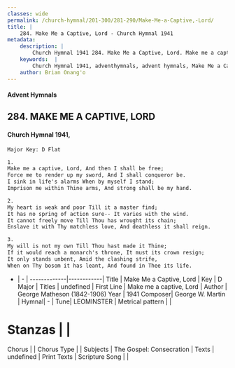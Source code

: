```yaml
---
classes: wide
permalink: /church-hymnal/201-300/281-290/Make-Me-a-Captive,-Lord/
title: |
    284. Make Me a Captive, Lord - Church Hymnal 1941
metadata:
    description: |
        Church Hymnal 1941 284. Make Me a Captive, Lord. Make me a captive, Lord, And then I shall be free; Force me to render up my sword, And I shall conqueror be. I sink in life's alarms When by myself I stand; Imprison me within Thine arms, And strong shall be my hand. 
    keywords:  |
        Church Hymnal 1941, adventhymnals, advent hymnals, Make Me a Captive, Lord, Make me a captive, Lord. 
    author: Brian Onang'o
---
```


#### Advent Hymnals
## 284. MAKE ME A CAPTIVE, LORD
####  Church Hymnal 1941,

```txt
Major Key: D Flat

1.
Make me a captive, Lord, And then I shall be free;
Force me to render up my sword, And I shall conqueror be.
I sink in life's alarms When by myself I stand;
Imprison me within Thine arms, And strong shall be my hand.

2.
My heart is weak and poor Till it a master find;
It has no spring of action sure-- It varies with the wind.
It cannot freely move Till Thou has wrought its chain;
Enslave it with Thy matchless love, And deathless it shall reign.

3.
My will is not my own Till Thou hast made it Thine;
If it would reach a monarch's throne, It must its crown resign;
It only stands unbent, Amid the clashing strife,
When on Thy bosom it has leant, And found in Thee its life.

```

- |   -  |
-------------|------------|
Title | Make Me a Captive, Lord |
Key | D Major |
Titles | undefined |
First Line | Make me a captive, Lord |
Author | George Matheson (1842-1906)
Year | 1941
Composer| George W. Martin |
Hymnal|  - |
Tune| LEOMINSTER |
Metrical pattern | |
# Stanzas |  |
Chorus |  |
Chorus Type |  |
Subjects | The Gospel: Consecration |
Texts | undefined |
Print Texts | 
Scripture Song |  |
    
